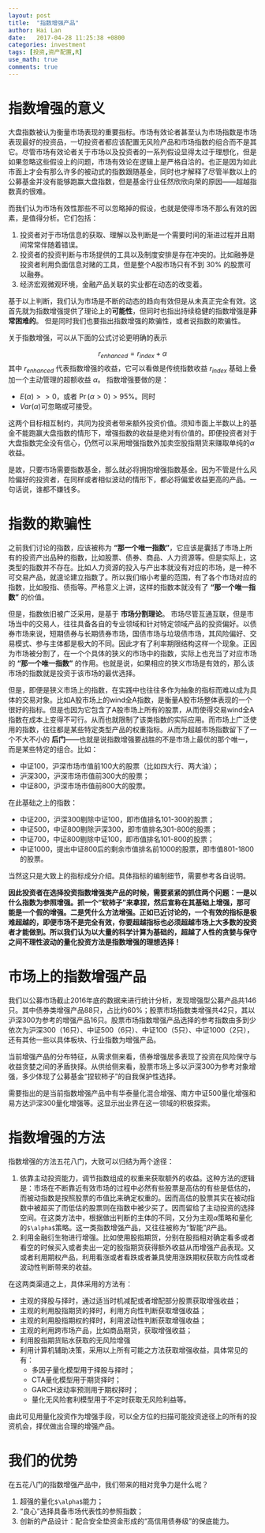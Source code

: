 ```yaml
---
layout: post
title:  "指数增强产品"
author: Hai Lan
date:   2017-04-28 11:25:38 +0800
categories: investment
tags: [投资,资产配置,R]
use_math: true
comments: true
---
```


# 指数增强的意义

大盘指数被认为衡量市场表现的重要指标。市场有效论者甚至认为市场指数是市场表现最好的投资品，一切投资者都应该配置无风险产品和市场指数的组合而不是其它。尽管市场有效论者关于市场以及投资者的一系列假设显得太过于理想化，但是如果忽略这些假设上的问题，市场有效论在逻辑上是严格自洽的。也正是因为如此市面上才会有那么许多的被动式的指数跟随基金，同时也才解释了尽管半数以上的公募基金并没有能够跑赢大盘指数，但是基金行业任然欣欣向荣的原因——超越指数真的很难。

而我们认为市场有效性那些不可以忽略掉的假设，也就是使得市场不那么有效的因素，是值得分析。它们包括：
1. 投资者对于市场信息的获取、理解以及判断是一个需要时间的渐进过程并且期间常常伴随着错误。
2. 投资者的投资判断与市场提供的工具以及制度安排是存在冲突的。比如融券是投资者利用负面信息对赌的工具，但是整个A股市场只有不到 $30\%$ 的股票可以融券。
3. 经济宏观微观环境，金融产品关联的实业都在动态的改变着。

基于以上判断，我们认为市场是不断的动态的趋向有效但是从未真正完全有效。这首先就为指数增强提供了理论上的**可能性**，但同时也指出持续稳健的指数增强是**非常困难的**。
但是同时我们也要指出指数增强的欺骗性，或者说指数的欺骗性。


关于指数增强，可以从下面的公式讨论更明确的表示

$$
r_{enhanced} = r_{index}+\alpha
$$
其中
$r_{enhanced}$ 代表指数增强的收益，它可以看做是传统指数收益 $r_{index}$ 基础上叠加一个主动管理的超额收益 $\alpha$。 指数增强要做的是：
- $E(\alpha)>>0$，或者 $\Pr(\alpha>0)>95\%$。同时
- $Var(\alpha)$可忽略或可接受。

这两个目标相互制约，共同为投资者带来额外投资价值。须知市面上半数以上的基金不能跑赢大盘指数的情形下，增强指数的收益是绝对有价值的。即便投资者对于大盘指数完全没有信心，仍然可以采用增强指数外加卖空股指期货来赚取单纯的$\alpha$收益。

是故，只要市场需要指数基金，那么就必将拥抱增强指数基金。因为不管是什么风险偏好的投资者，在同样或者相似波动的情形下，都必将偏爱收益更高的产品。一句话说，谁都不嫌钱多。



# 指数的欺骗性

之前我们讨论的指数，应该被称为 **“那一个唯一指数”**，它应该是囊括了市场上所有的投资产出品种的指数，比如股票、债券、商品、人力资源等。但是实际上，这类型的指数并不存在。比如人力资源的投入与产出本就没有对应的市场，是一种不可交易产品，就遑论建立指数了。所以我们缩小考量的范围，有了各个市场对应的指数，比如股指、债指等。严格意义上讲，这样的指数本就没有了 **“那一个唯一指数”** 的价值。

但是，指数依旧被广泛采用，是基于 **市场分割理论**。 市场尽管互通互联，但是市场当中的交易人，往往具备各自的专业领域和针对特定领域产品的投资偏好。以债券市场来说，短期债券与长期债券市场，国债市场与垃圾债市场，其风险偏好、交易模式、参与主体都是极大的不同。因此才有了利率期限结构这样一个现象。正因为市场被分割了，在一个个具体的狭义的市场中的指数，实际上也充当了对应市场的 **“那一个唯一指数”** 的作用。也就是说，如果相应的狭义市场是有效的，那么该市场的指数就是投资于该市场的最优选择。

但是，即便是狭义市场上的指数，在实践中也往往多作为抽象的指标而难以成为具体的交易对象。比如A股市场上的wind全A指数，是衡量A股市场整体表现的一个很好的指标。但是也因为它包含了A股市场上所有的股票，从而使得交易wind全A指数在成本上变得不可行。从而也就限制了该类指数的实际应用。而市场上广泛使用的指数，往往都是某些特定类型产品的权重指标。从而为超越市场指数留下了一个不大不小的 **后门**——也就是说指数增强要战胜的不是市场上最优的那个唯一，而是某些特定的组合。比如：
- 中证100，沪深市场市值前100大的股票（比如四大行、两大油）；
- 沪深300，沪深市场市值前300大的股票；
- 中证800，沪深市场市值前800大的股票。

在此基础之上的指数：
- 中证200，沪深300剔除中证100，即市值排名101-300的股票；
- 中证500，中证800剔除沪深300，即市值排名301-800的股票；
- 中证700，中证800剔除中证100，即市值排名101-800的股票；
- 中证1000，提出中证800后的剩余市值排名前1000的股票，即市值801-1800的股票。

当然这只是大致上的指标成分介绍。具体指标的编制细节，需要参考各自说明。

**因此投资者在选择投资指数增强类产品的时候，需要紧紧的抓住两个问题：一是以什么指数为参照增强。抓一个“软柿子”来拿捏，然后宣称在其基础上增强，那可能是一个假的增强。二是凭什么方法增强。正如已近讨论的，一个有效的指标是极难超越的，即便市场不是完全有效，你要超越指标也必须超越市场上大多数的投资者才能做到。所以我们认为以大量的科学计算为基础的，超越了人性的贪婪与保守之间不理性波动的量化投资方法是指数增强的理想选择！**

# 市场上的指数增强产品

我们以公募市场截止2016年底的数据来进行统计分析，发现增强型公募产品共146只。其中债券类增强产品88只，占比约60%；股票市场指数类增强共42只，其以沪深300为参考的增强产品16只。股票市场指数增强产品选择的参考指数由多到少依次为沪深300（16只）、中证500（6只）、中证100（5只）、中证1000（2只），还有其他一些以具体板块、行业指数为增强产品。

当前增强产品的分布特征，从需求侧来看，债券增强居多表现了投资在风险保守与收益贪婪之间的矛盾抉择。从供给侧来看，股票市场上多以沪深300为参考对象增强，多少体现了公募基金“捏软柿子”的自我保护性选择。

需要指出的是当前指数增强产品中有华泰量化混合增强、南方中证500量化增强和易方达沪深300量化增强等。这显示出业界在这一领域的积极探索。

# 指数增强的方法
指数增强的方法五花八门，大致可以归结为两个途径：
 1. 依靠主动投资能力，调节指数组成的权重来获取额外的收益。这种方法的逻辑是：市场在不断靠近有效市场的过程中必然有些股票是高估的有些是低估的，而被动指数是按照股票的市值比来确定权重的。因而高估的股票其实在被动指数中被超买了而低估的股票则在指数中被少买了。因而留给了主动投资的选择空间。在这类方法中，根据做出判断的主体的不同，又分为主观$\alpha$策略和量化的`$\alpha$`策略。这一类指数增强产品，又往往被称为“智能”$\beta$产品。
2. 利用金融衍生物进行增强。比如使用股指期货，分别在股指相对确定看多或者看空的时候买入或者卖出一定的股指期货获得额外收益从而增强产品表现。又或者利用期权产品，利用看涨或者看跌或者兼具使用涨跌期权获取方向性或者波动性判断带来的收益。

在这两类渠道之上，具体采用的方法有：
- 主观的择股与择时，通过适当时机减配或者增配部分股票获取增强收益；
- 主观的利用股指期货的择时，利用方向性判断获取增强收益；
- 主观的利用股指期权的择时，利用波动性判断获取增强收益；
- 主观的利用跨市场产品，比如商品期货，获取增强收益；
- 利用股指期货贴水获取的无风险增强
- 利用计算机辅助决策，采用以上所有可能之方法获取增强收益，具体常见的有：
  + 多因子量化模型用于择股与择时；
  + CTA量化模型用于期货择时；
  + GARCH波动率预测用于期权择时；
  + 量化无风险套利模型用于不定时获取无风险利益等。

由此可见用量化投资作为增强手段，可以全方位的扫描可能投资途径上的所有的投资机会，择优做出合理的增强产品。

# 我们的优势
在五花八门的指数增强产品中，我们带来的相对竞争力是什么呢？
1. 超强的量化`$\alpha$`能力；
2. “良心”选择具备市场代表性的参照指数；
3. 创新的产品设计：配合安全垫资金形成的“高信用债券级”的保底能力。
